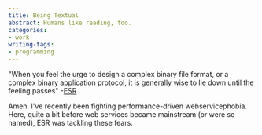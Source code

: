 ```yaml
---
title: Being Textual
abstract: Humans like reading, too.
categories:
- work
writing-tags:
- programming
---
```


"When you feel the urge to design a complex binary file format, or a complex binary application protocol, it is generally wise to lie down until the feeling passes" -[ESR][1]

   [1]: http://www.catb.org/~esr/writings/taoup/html/ch05s01.html

Amen. I've recently been fighting performance-driven webservicephobia.  Here, quite a bit before web services became mainstream (or were so named), ESR was tackling these fears.
